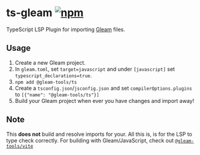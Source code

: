# ts-gleam [![npm](https://img.shields.io/npm/v/@gleam-tools/ts)](https://npmjs.com/package/@gleam-tools/ts)

TypeScript LSP Plugin for importing [Gleam](https://gleam.run) files.

## Usage

1. Create a new Gleam project.
2. In `gleam.toml`, set `target=javascript` and under `[javascript]` set `typescript_declarations=true`.
3. `npm add @gleam-tools/ts`
4. Create a `tsconfig.json`/`jsconfig.json` and set `compilerOptions.plugins` to `[{"name": "@gleam-tools/ts"}]`
5. Build your Gleam project when ever you have changes and import away!

## Note

This **does not** build and resolve imports for your. All this is, is for the LSP to type check correctly.
For building with Gleam/JavaScript, check out [`@gleam-tools/vite`](https://github.com/albizures/gleam-tools/tree/master/packages/vite)
